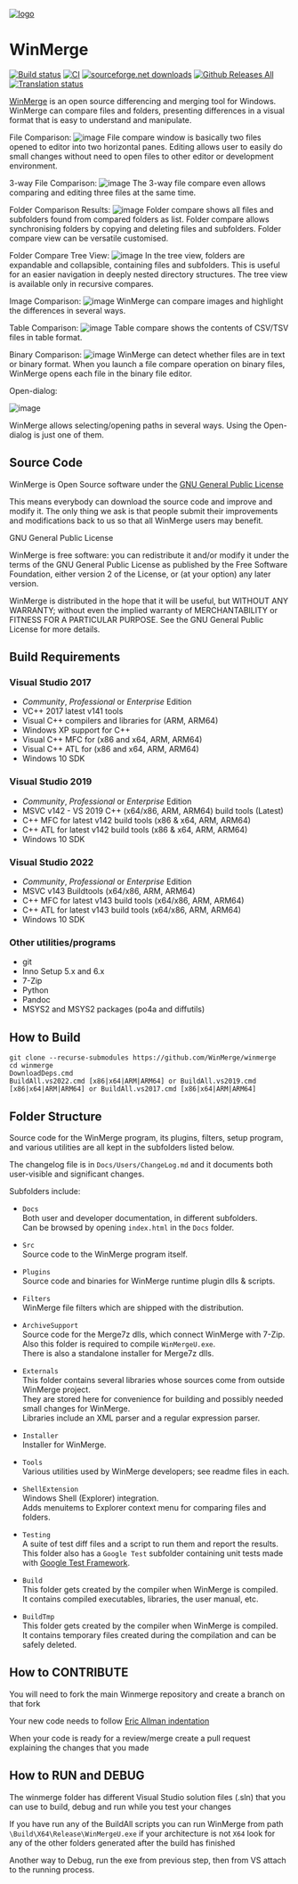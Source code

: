 [![logo](Docs/Logos/WinMerge_logo_24bit.png)](https://github.com/WinMerge/winmerge)


# WinMerge
[![Build status](https://ci.appveyor.com/api/projects/status/h3v3ap1kswi1tyyt?svg=true)](https://ci.appveyor.com/project/sdottaka/winmerge/build/artifacts)
[![CI](https://github.com/WinMerge/winmerge/workflows/CI/badge.svg)](https://github.com/WinMerge/winmerge/actions)
[![sourceforge.net downloads](https://img.shields.io/sourceforge/dt/winmerge)](https://sourceforge.net/projects/winmerge/files/)
[![Github Releases All](https://img.shields.io/github/downloads/winmerge/winmerge/total.svg)](https://github.com/WinMerge/winmerge/releases/latest)
[![Translation status](https://img.shields.io/badge/translations-37-green)](https://github.com/WinMerge/winmerge/blob/master/Translations/TranslationsStatus.md)

[WinMerge](https://winmerge.org/) is an open source differencing and merging tool
for Windows. WinMerge can compare files and folders, presenting differences
in a visual format that is easy to understand and manipulate.

File Comparison:
![image](https://github.com/user-attachments/assets/d094ed0a-3e42-43ae-9e34-864b2bb6f999)
File compare window is basically two files opened to editor into two horizontal panes. Editing allows user to easily do small changes without need to open files to other editor or development environment.

3-way File Comparison:
![image](https://github.com/user-attachments/assets/6f15aa5a-e076-42cc-bb8e-f9fe88029944)
The 3-way file compare even allows comparing and editing three files at the same time.

Folder Comparison Results:
![image](https://github.com/user-attachments/assets/13cb6c1f-9514-4c72-b85a-2ec8cc9bbc08)
Folder compare shows all files and subfolders found from compared folders as list. Folder compare allows synchronising folders by copying and deleting files and subfolders. Folder compare view can be versatile customised.

Folder Compare Tree View:
![image](https://github.com/user-attachments/assets/1493d9de-e466-4d92-ba1e-60383b9fc645)
In the tree view, folders are expandable and collapsible, containing files and subfolders. This is useful for an easier navigation in deeply nested directory structures. The tree view is available only in recursive compares.

Image Comparison:
![image](https://github.com/user-attachments/assets/a08d208e-34b1-4eb3-b8d3-f61a3b6120dd)
WinMerge can compare images and highlight the differences in several ways.

Table Comparison:
![image](https://github.com/user-attachments/assets/6c1693e9-0271-4f3d-9cb6-844b6303fd87)
Table compare shows the contents of CSV/TSV files in table format.

Binary Comparison:
![image](https://github.com/user-attachments/assets/b4a3ca14-0c16-4c8b-a201-ffc2ef98d636)
WinMerge can detect whether files are in text or binary format. When you launch a file compare operation on binary files, WinMerge opens each file in the binary file editor.

Open-dialog:

![image](https://github.com/user-attachments/assets/97c1c24c-e7b9-4fa3-80df-4feb7e4ff5e0)

WinMerge allows selecting/opening paths in several ways. Using the Open-dialog is just one of them.


## Source Code
WinMerge is Open Source software under the [GNU General Public License](https://www.gnu.org/licenses/gpl-2.0.html)

This means everybody can download the source code and improve and modify it. The only thing we ask is that people submit their improvements and modifications back to us so that all WinMerge users may benefit.

GNU General Public License

WinMerge is free software: you can redistribute it and/or modify
it under the terms of the GNU General Public License as published by
the Free Software Foundation, either version 2 of the License, or
(at your option) any later version.

WinMerge is distributed in the hope that it will be useful,
but WITHOUT ANY WARRANTY; without even the implied warranty of
MERCHANTABILITY or FITNESS FOR A PARTICULAR PURPOSE.  See the
GNU General Public License for more details.

## Build Requirements

### Visual Studio 2017

 * *Community*, *Professional* or *Enterprise* Edition
 * VC++ 2017 latest v141 tools
 * Visual C++ compilers and libraries for (ARM, ARM64)
 * Windows XP support for C++
 * Visual C++ MFC for (x86 and x64, ARM, ARM64)
 * Visual C++ ATL for (x86 and x64, ARM, ARM64)
 * Windows 10 SDK

### Visual Studio 2019

 * *Community*, *Professional* or *Enterprise* Edition
 * MSVC v142 - VS 2019 C++ (x64/x86, ARM, ARM64) build tools (Latest)
 * C++ MFC for latest v142 build tools (x86 & x64, ARM, ARM64)
 * C++ ATL for latest v142 build tools (x86 & x64, ARM, ARM64)
 * Windows 10 SDK

### Visual Studio 2022

 * *Community*, *Professional* or *Enterprise* Edition
 * MSVC v143 Buildtools (x64/x86, ARM, ARM64)
 * C++ MFC for latest v143 build tools (x64/x86, ARM, ARM64)
 * C++ ATL for latest v143 build tools (x64/x86, ARM, ARM64)
 * Windows 10 SDK
 
### Other utilities/programs

 * git
 * Inno Setup 5.x and 6.x
 * 7-Zip
 * Python
 * Pandoc
 * MSYS2 and MSYS2 packages (po4a and diffutils)

## How to Build

~~~
git clone --recurse-submodules https://github.com/WinMerge/winmerge
cd winmerge
DownloadDeps.cmd
BuildAll.vs2022.cmd [x86|x64|ARM|ARM64] or BuildAll.vs2019.cmd [x86|x64|ARM|ARM64] or BuildAll.vs2017.cmd [x86|x64|ARM|ARM64]
~~~

## Folder Structure

Source code for the WinMerge program, its plugins, filters, setup program,
and various utilities are all kept in the subfolders listed below.

The changelog file is in `Docs/Users/ChangeLog.md` and it documents 
both user-visible and significant changes.

Subfolders include:

 - `Docs`  
   Both user and developer documentation, in different subfolders.  
   Can be browsed by opening `index.html` in the `Docs` folder.

 - `Src`  
   Source code to the WinMerge program itself.

 - `Plugins`  
   Source code and binaries for WinMerge runtime plugin dlls & scripts.

 - `Filters`  
   WinMerge file filters which are shipped with the distribution.

 - `ArchiveSupport`  
   Source code for the Merge7z dlls, which connect WinMerge with 7-Zip.  
   Also this folder is required to compile `WinMergeU.exe`.  
   There is also a standalone installer for Merge7z dlls.

 - `Externals`  
   This folder contains several libraries whose sources come from
   outside WinMerge project.  
   They are stored here for convenience for building and possibly 
   needed small changes for WinMerge.  
   Libraries include an XML parser and a regular expression parser.

 - `Installer`  
   Installer for WinMerge.

 - `Tools`  
   Various utilities used by WinMerge developers; see readme files in each.

 - `ShellExtension`  
   Windows Shell (Explorer) integration.  
   Adds menuitems to Explorer context menu for comparing files and folders.

 - `Testing`  
   A suite of test diff files and a script to run them and report the results.  
   This folder also has a `Google Test` subfolder containing unit tests made
   with [Google Test Framework](https://github.com/google/googletest).

 - `Build`  
   This folder gets created by the compiler when WinMerge is compiled.  
   It contains compiled executables, libraries, the user manual, etc.

 - `BuildTmp`  
   This folder gets created by the compiler when WinMerge is compiled.  
   It contains temporary files created during the compilation and can be 
   safely deleted. 


## How to CONTRIBUTE

   You will need to fork the main Winmerge repository and create a branch on that fork
   
   Your new code needs to follow [Eric Allman indentation](https://en.wikipedia.org/wiki/Indentation_style#Allman_style)
   
   When your code is ready for a review/merge create a pull request explaining the changes that you made
   

## How to RUN and DEBUG

   The winmerge folder has different Visual Studio solution files (.sln) that you can use to build, debug and run while you test your changes
   
   If you have run any of the BuildAll scripts you can run WinMerge from path `\Build\X64\Release\WinMergeU.exe` 
   if your architecture is not `X64` look for any of the other folders generated after the build has finished
   
   Another way to Debug, run the exe from previous step, then from VS attach to the running process.
